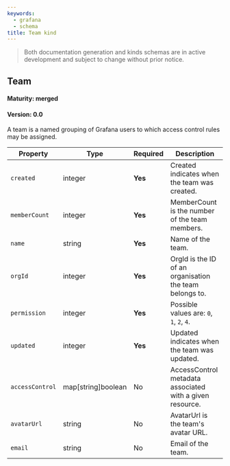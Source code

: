 ```yaml
---
keywords:
  - grafana
  - schema
title: Team kind
---
```

> Both documentation generation and kinds schemas are in active development and subject to change without prior notice.

## Team

#### Maturity: merged
#### Version: 0.0

A team is a named grouping of Grafana users to which access control rules may be assigned.

| Property        | Type               | Required | Description                                              |
|-----------------|--------------------|----------|----------------------------------------------------------|
| `created`       | integer            | **Yes**  | Created indicates when the team was created.             |
| `memberCount`   | integer            | **Yes**  | MemberCount is the number of the team members.           |
| `name`          | string             | **Yes**  | Name of the team.                                        |
| `orgId`         | integer            | **Yes**  | OrgId is the ID of an organisation the team belongs to.  |
| `permission`    | integer            | **Yes**  | Possible values are: `0`, `1`, `2`, `4`.                 |
| `updated`       | integer            | **Yes**  | Updated indicates when the team was updated.             |
| `accessControl` | map[string]boolean | No       | AccessControl metadata associated with a given resource. |
| `avatarUrl`     | string             | No       | AvatarUrl is the team's avatar URL.                      |
| `email`         | string             | No       | Email of the team.                                       |


